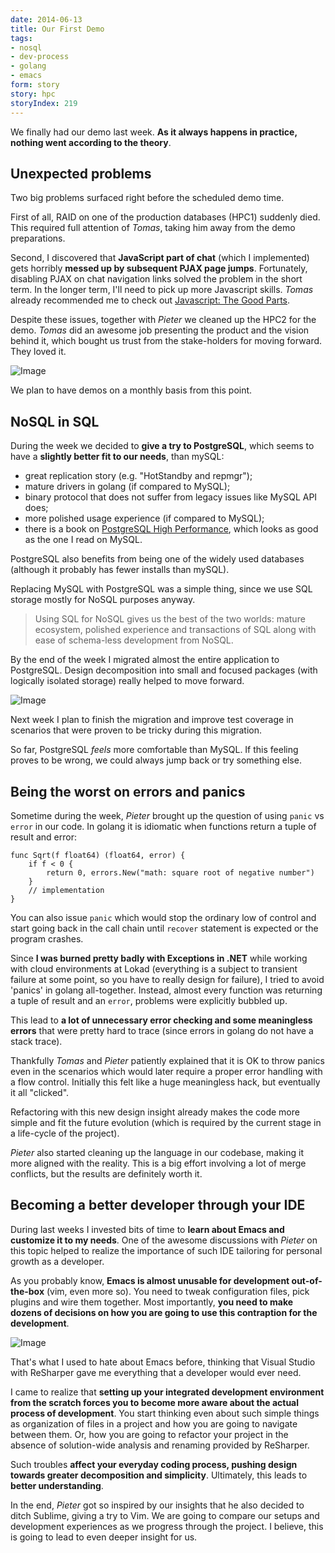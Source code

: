 ```yaml
---
date: 2014-06-13
title: Our First Demo
tags:
- nosql
- dev-process
- golang
- emacs
form: story
story: hpc
storyIndex: 219
---
```



We finally had our demo last week. **As it always happens in practice,
nothing went according to the theory**.

## Unexpected problems

Two big problems surfaced right before the scheduled demo time.

First of all, RAID on one of the production databases (HPC1) suddenly
died. This required full attention of _Tomas_, taking him away from
the demo preparations.

Second, I discovered that **JavaScript part of chat** (which I
implemented) gets horribly **messed up by subsequent PJAX page
jumps**. Fortunately, disabling PJAX on chat navigation links solved the
problem in the short term. In the longer term, I'll need to pick up
more Javascript skills. _Tomas_ already recommended me to check out
[Javascript: The Good Parts][js-good].

[js-good]: http://www.amazon.com/gp/product/B0026OR2ZY?tag=trackr-20
  "Javascript: The Good parts"

Despite these issues, together with _Pieter_ we cleaned up the HPC2
for the demo. _Tomas_ did an awesome job presenting the product and
the vision behind it, which bought us trust from the stake-holders for
moving forward. They loved it.

![Image](/images/2014-06-13-hpc.png)

We plan to have demos on a monthly basis from this point.

## NoSQL in SQL

During the week we decided to **give a try to PostgreSQL**, which
seems to have a **slightly better fit to our needs**, than mySQL:

- great replication story (e.g. "HotStandby and repmgr");
- mature drivers in golang (if compared to MySQL);
- binary protocol that does not suffer from legacy issues like MySQL API does;
- more polished usage experience (if compared to MySQL);
- there is a book on [PostgreSQL High Performance][postgre-perf],
  which looks as good as the one I read on MySQL.

PostgreSQL also benefits from being one of the widely used databases
(although it probably has fewer installs than mySQL).

Replacing MySQL with PostgreSQL was a simple thing, since we use SQL
storage mostly for NoSQL purposes anyway.

> Using SQL for NoSQL gives us the best of the two worlds: mature
> ecosystem, polished experience and transactions of SQL along with
> ease of schema-less development from NoSQL.

By the end of the week I migrated almost the entire application
to PostgreSQL. Design decomposition into small and focused packages
(with logically isolated storage) really helped to move forward.

![Image](/images/2014-06-13-postgres.png)

Next week I plan to finish the migration and improve test coverage in
scenarios that were proven to be tricky during this migration.

So far, PostgreSQL _feels_ more comfortable than MySQL. If this
feeling proves to be wrong, we could always jump back or try something
else.

[postgre-perf]: http://www.amazon.com/dp/B0057G9RUG/?tag=trackr-20
  "PostgreSQL 9.0 High Performance"

## Being the worst on errors and panics

Sometime during the week, _Pieter_ brought up the question of using
`panic` vs `error` in our code. In golang it is idiomatic when
functions return a tuple of result and error:

    func Sqrt(f float64) (float64, error) {
        if f < 0 {
            return 0, errors.New("math: square root of negative number")
        }
        // implementation
    }

You can also issue `panic` which would stop the ordinary low of
control and start going back in the call chain until `recover`
statement is expected or the program crashes.

Since **I was burned pretty badly with Exceptions in .NET** while working
with cloud environments at Lokad (everything is a subject to transient
failure at some point, so you have to really design for failure), I
tried to avoid 'panics' in golang all-together. Instead, almost every
function was returning a tuple of result and an `error`, problems were
explicitly bubbled up.

This lead to **a lot of unnecessary error checking and some meaningless
errors** that were pretty hard to trace (since errors in golang do not
have a stack trace).

Thankfully _Tomas_ and _Pieter_ patiently explained that it is OK to
throw panics even in the scenarios which would later require a proper
error handling with a flow control. Initially this felt like a huge
meaningless hack, but eventually it all "clicked".

Refactoring with this new design insight already makes the code
more simple and fit the future evolution (which is required by the
current stage in a life-cycle of the project).

_Pieter_ also started cleaning up the language in our codebase, making
it more aligned with the reality. This is a big effort involving a lot
of merge conflicts, but the results are definitely worth it.

## Becoming a better developer through your IDE

During last weeks I invested bits of time to **learn about Emacs and
customize it to my needs**. One of the awesome discussions
with _Pieter_ on this topic helped to realize the importance of such
IDE tailoring for personal growth as a developer.

As you probably know, **Emacs is almost unusable for development
out-of-the-box** (vim, even more so). You need to tweak configuration
files, pick plugins and wire them together. Most importantly, **you
need to make dozens of decisions on how you are going to use this
contraption for the development**.

![Image](/images/2014-06-13-emacs.png)

That's what I used to hate about Emacs before, thinking that Visual
Studio with ReSharper gave me everything that a developer would ever
need.

I came to realize that **setting up your integrated development
environment from the scratch forces you to become more aware about the
actual process of development**. You start thinking even about such
simple things as organization of files in a project and how you are
going to navigate between them. Or, how you are going to refactor your
project in the absence of solution-wide analysis and renaming provided
by ReSharper.

Such troubles **affect your everyday coding process, pushing design
towards greater decomposition and simplicity**. Ultimately, this leads
to **better understanding**.

In the end, _Pieter_ got so inspired by our insights that he also
decided to ditch Sublime, giving a try to Vim. We are going to
compare our setups and development experiences as we progress through
the project. I believe, this is going to lead to even deeper insight
for us.
